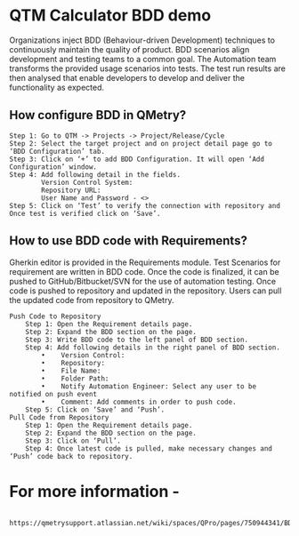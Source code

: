 # QTM Calculator BDD demo
Organizations inject BDD (Behaviour-driven Development) techniques to continuously maintain the quality of product. BDD scenarios align development and testing teams to a common goal. The Automation team transforms the provided usage scenarios into tests. The test run results are then analysed that enable developers to develop and deliver the functionality as expected.

## How configure BDD in QMetry?
    Step 1: Go to QTM -> Projects -> Project/Release/Cycle
    Step 2: Select the target project and on project detail page go to ‘BDD Configuration’ tab.
    Step 3: Click on ‘+’ to add BDD Configuration. It will open ‘Add Configuration’ window.
    Step 4: Add following detail in the fields.
            Version Control System:
            Repository URL:
            User Name and Password - <>
    Step 5: Click on ‘Test’ to verify the connection with repository and Once test is verified click on ‘Save’.

## How to use BDD code with Requirements?
Gherkin editor is provided in the Requirements module. Test Scenarios for requirement are written in BDD code. Once the code is finalized, it can be pushed to GitHub/Bitbucket/SVN for the use of automation testing. Once code is pushed to repository and updated in the repository. Users can pull the updated code from repository to QMetry.

    Push Code to Repository
        Step 1: Open the Requirement details page.
        Step 2: Expand the BDD section on the page.
        Step 3: Write BDD code to the left panel of BDD section.
        Step 4: Add following details in the right panel of BDD section.
            •    Version Control:
            •    Repository:
            •    File Name:
            •    Folder Path:
            •    Notify Automation Engineer: Select any user to be notified on push event
            •    Comment: Add comments in order to push code.
        Step 5: Click on ‘Save’ and ‘Push’.
    Pull Code from Repository
        Step 1: Open the Requirement details page.
        Step 2: Expand the BDD section on the page.
        Step 3: Click on ‘Pull’.
        Step 4: Once latest code is pulled, make necessary changes and ‘Push’ code back to repository.

# For more information -
        https://qmetrysupport.atlassian.net/wiki/spaces/QPro/pages/750944341/BDD+Implementation

